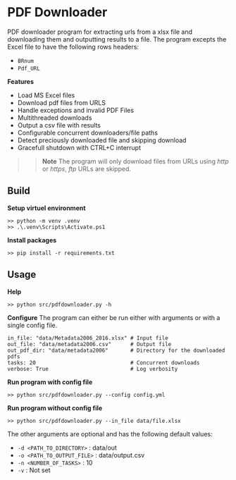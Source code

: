 # PDF Downloader
PDF downloader program for extracting urls from a xlsx file and downloading them and outputting results to a file. 
The program excepts the Excel file to have the following rows headers:
- `BRnum`
- `Pdf_URL`

**Features**
- Load MS Excel files
- Download pdf files from URLS
- Handle exceptions and invalid PDF Files
- Multithreaded downloads
- Output a csv file with results
- Configurable concurrent downloaders/file paths
- Detect preciously downloaded file and skipping download
- Gracefull shutdown with CTRL+C interrupt

>> **Note** The program will only download files from URLs using *http* or *https*, *ftp* URLs are skipped.  

## Build
**Setup virtuel environment**
```
>> python -m venv .venv
>> .\.venv\Scripts\Activate.ps1
```
**Install packages**
```
>> pip install -r requirements.txt
```

## Usage

**Help**
```
>> python src/pdfdownloader.py -h
```
**Configure**
The program can either be run either with arguments or with a single config file.
```
in_file: "data/Metadata2006_2016.xlsx" # Input file
out_file: "data/metadata2006.csv"      # Output file
out_pdf_dir: "data/metadata2006"       # Directory for the downloaded pdfs
tasks: 20                              # Concurrent downloads
verbose: True                          # Log verbosity 
```

**Run program with config file**
```
>> python src/pdfdownloader.py --config config.yml
```

**Run program without config file**
```
>> python src/pdfdownloader.py --in_file data/file.xlsx
```
The other arguments are optional and has the following default values:  
- `-d <PATH_TO_DIRECTORY>` : data/out  
- `-o <PATH_TO_OUTPUT_FILE>` : data/output.csv  
- `-n <NUMBER_OF_TASKS>` : 10
- `-v` : Not set